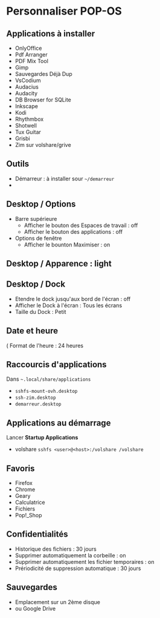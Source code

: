 # Personnaliser POP-OS

## Applications à installer
- OnlyOffice
- Pdf Arranger
- PDF Mix Tool
- Gimp
- Sauvegardes Déjà Dup
- VsCodium
- Audacius
- Audacity
- DB Browser for SQLite
- Inkscape
- Kodi
- Rhythmbox
- Shotwell
- Tux Guitar
- Grisbi
- Zim sur volshare/grive

## Outils
- Démarreur : à installer sour `~/demarreur`
- 

## Desktop / Options
- Barre supérieure 
  - Afficher le bouton des Espaces de travail : off
  - Afficher le bouton des applications : off
- Options de fenêtre
  - Afficher le bounton Maximiser : on

## Desktop / Apparence : light

## Desktop / Dock

- Etendre le dock jusqu'aux bord de l'écran : off
- Afficher le Dock à l'écran : Tous les écrans
- Taille du Dock : Petit

## Date et heure
( Format de l'heure : 24 heures

## Raccourcis d'applications
Dans `~.local/share/applications`
- `sshfs-mount-ovh.desktop`
- `ssh-zim.desktop`
- `demarreur.desktop`

## Applications au démarrage

Lancer **Startup Applications**
- volshare `sshfs <user>@<host>:/volshare /volshare`

## Favoris
- Firefox
- Chrome
- Geary
- Calculatrice
- Fichiers
- Pop!_Shop

## Confidentialités
- Historique des fichiers : 30 jours
- Supprimer automatiquement la corbeille : on
- Supprimer automatiquement les fichier temporaires : on
- Prériodicité de suppression automatique : 30 jours

## Sauvegardes
- Emplacement sur un 2ème disque
- ou Google Drive


